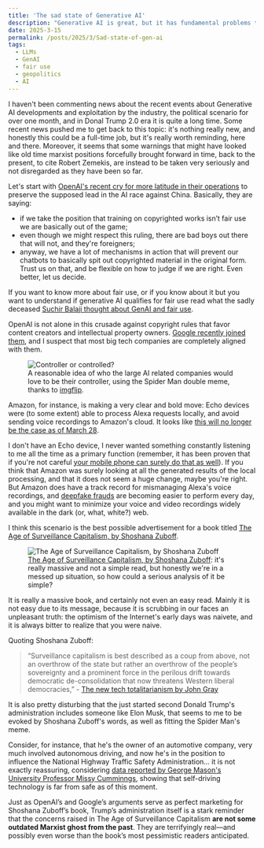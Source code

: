 ```yaml
---
title: 'The sad state of Generative AI'
description: "Generative AI is great, but it has fundamental problems that are almost as old as the Internet. The current USA administration might be the worst possible one to manage this problem."
date: 2025-3-15
permalink: /posts/2025/3/Sad-state-of-gen-ai
tags:
  - LLMs
  - GenAI
  - fair use
  - geopolitics
  - AI
---
```


I haven't been commenting news about the recent events about Generative AI developments and exploitation by the industry, the political scenario for over one month, and in Donal Trump 2.0 era it is quite a long time. Some recent news pushed me to get back to this topic: it's nothing really new, and honestly this could be a full-time job, but it's really worth reminding, here and there. Moreover, it seems that some warnings that might have looked like old time marxist positions forcefully brought forward in time, back to the present, to cite Robert Zemekis, are instead to be taken very seriously and not disregarded as they have been so far.

Let's start with [OpenAI's recent cry for more latitude in their operations](https://arstechnica.com/tech-policy/2025/03/openai-urges-trump-either-settle-ai-copyright-debate-or-lose-ai-race-to-china/) to preserve the supposed lead in the AI race against China. Basically, they are saying:

- if we take the position that training on copyrighted works isn’t fair use we are basically out of the game;
- even though we might respect this ruling, there are bad boys out there that will not, and they're foreigners;
- anyway, we have a lot of mechanisms in action that will prevent our chatbots to basically spit out copyrighted material in the original form. Trust us on that, and be flexible on how to judge if we are right. Even better, let us decide.

If you want to know more about fair use, or if you know about it but you want to understand if generative AI qualifies for fair use read what the sadly deceased [Suchir Balaji thought about GenAI and fair use](https://suchir.net/fair_use.html).

OpenAI is not alone in this crusade against copyright rules that favor content creators and intellectual property owners. [Google recently joined them](https://arstechnica.com/google/2025/03/google-agrees-with-openai-that-copyright-has-no-place-in-ai-development/), and I suspect that most big tech companies are completely aligned with them.

<figure>
  <img src="https://i.imgflip.com/9ngnr0.jpg" alt="Controller or controlled?"/>
  <figcaption>A reasonable idea of who the large AI related companies would love to be their controller, using the Spider Man double meme, thanks to <a href="https://imgflip.com" target="blank">imgflip</a>.
  </figcaption>
</figure>

Amazon, for instance, is making a very clear and bold move: Echo devices were (to some extent) able to process Alexa requests locally, and avoid sending voice recordings to Amazon's cloud. It looks like [this will no longer be the case as of March 28](https://arstechnica.com/gadgets/2025/03/everything-you-say-to-your-echo-will-be-sent-to-amazon-starting-on-march-28/).

I don't have an Echo device, I never wanted something constantly listening to me all the time as a primary function (remember, it has been proven that if you're not careful [your mobile phone can surely do that as well](https://proprivacy.com/privacy-news/la-liga-fined-over-smartphone-spy-app)). If you think that Amazon was surely looking at all the generated results of the local processing, and that it does not seem a huge change, maybe you're right. But Amazon does have a track record for mismanaging Alexa's voice recordings, and [deepfake frauds](https://incode.com/blog/top-5-cases-of-ai-deepfake-fraud-from-2024-exposed/) are becoming easier to perform every day, and you might want to minimize your voice and video recordings widely available in the dark (or, what, white?) web.

I think this scenario is the best possible advertisement for a book titled <a href="https://shoshanazuboff.com/book/about/" target="blank">The Age of Surveillance Capitalism, by Shoshana Zuboff</a>.

<figure>
  <img src="https://shoshanazuboff.com/book/wp-content/uploads/2020/01/bookbig-crop5-1.png" alt="The Age of Surveillance Capitalism, by Shoshana Zuboff"/>
  <figcaption><a href="https://shoshanazuboff.com/book/about/" target="blank">The Age of Surveillance Capitalism, by Shoshana Zuboff</a>: it's really massive and not a simple read, but honestly we're in a messed up situation, so how could a serious analysis of it be simple?</figcaption>
</figure>

It is really a massive book, and certainly not even an easy read. Mainly it is not easy due to its message, because it is scrubbing in our faces an unpleasant truth: the optimism of the Internet's early days was naivete, and it is always bitter to realize that you were naive.

Quoting Shoshana Zuboff:

> “Surveillance capitalism is best described as a coup from above, not an overthrow of the state but rather an overthrow of the people’s sovereignty and a prominent force in the perilous drift towards democratic de-consolidation that now threatens Western liberal democracies,” - [The new tech totalitarianism by John Gray](https://www.newstatesman.com/culture/2019/02/the-new-tech-totalitarianism)

It is also pretty disturbing that the just started second Donald Trump's administration includes someone like Elon Musk, that seems to me to be evoked by Shoshana Zuboff's words, as well as fitting the Spider Man's meme.

Consider, for instance, that he's the owner of an automotive company, very much involved autonomous driving, and now he's in the position to influence the National Highway Traffic Safety Administration... it is not exactly reassuring, considering [data reported by George Mason's University Professor Missy Cumminngs](https://landline.media/self-driving-vehicles-not-ready-for-prime-time-study-suggests/), showing that self-driving technology is far from safe as of this moment.

Just as OpenAI’s and Google’s arguments serve as perfect marketing for Shoshana Zuboff’s book, Trump’s administration itself is a stark reminder that the concerns raised in The Age of Surveillance Capitalism **are not some outdated Marxist ghost from the past**. They are terrifyingly real—and possibly even worse than the book’s most pessimistic readers anticipated.
